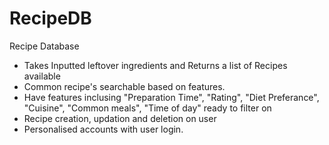 # RecipeDB
Recipe Database
  * Takes Inputted leftover ingredients and Returns a list of Recipes available
  * Common recipe's searchable based on features.
  * Have features inclusing "Preparation Time", "Rating", "Diet Preferance", "Cuisine", "Common meals", "Time of day" 
      ready to filter on
  * Recipe creation, updation and deletion on user
  * Personalised accounts with user login.
